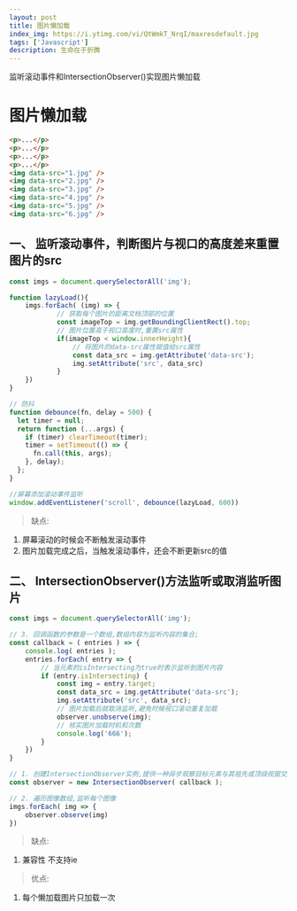 ```yaml
---
layout: post
title: 图片懒加载
index_img: https://i.ytimg.com/vi/QtWmkT_NrqI/maxresdefault.jpg
tags: ['Javascript']
description: 生命在于折腾
---
```

监听滚动事件和IntersectionObserver()实现图片懒加载
<!--more-->

# 图片懒加载
```html
<p>...</p>
<p>...</p>
<p>...</p>
<p>...</p>
<img data-src="1.jpg" />
<img data-src="2.jpg" />
<img data-src="3.jpg" />
<img data-src="4.jpg" />
<img data-src="5.jpg" />
<img data-src="6.jpg" />
```

## 一、 监听滚动事件，判断图片与视口的高度差来重置图片的src 
```js
const imgs = document.querySelectorAll('img');

function lazyLoad(){
	imgs.forEach( (img) => {
			// 获取每个图片的距离文档顶部的位置
			const imageTop = img.getBoundingClientRect().top;
			// 图片位置高于视口高度时,重置src属性
			if(imageTop < window.innerHeight){
				// 将图片的data-src属性赋值给src属性
				const data_src = img.getAttribute('data-src');
				img.setAttribute('src', data_src) 
			}
	})	
}

// 防抖
function debounce(fn, delay = 500) {
  let timer = null;
  return function (...args) {
    if (timer) clearTimeout(timer);
    timer = setTimeout(() => {
      fn.call(this, args);
    }, delay);
  };
}

//屏幕添加滚动事件监听
window.addEventListener('scroll', debounce(lazyLoad, 600))
```
> 缺点: 
1. 屏幕滚动的时候会不断触发滚动事件
2. 图片加载完成之后，当触发滚动事件，还会不断更新src的值

## 二、 IntersectionObserver()方法监听或取消监听图片
```js
const imgs = document.querySelectorAll('img');

// 3. 回调函数的参数是一个数组,数组内容为监听内容的集合;
const callback = ( entries ) => {
	console.log( entries );
	entries.forEach( entry => {
		// 当元素的isIntersecting为true时表示监听到图片内容
		if (entry.isIntersecting) {
			const img = entry.target;
			const data_src = img.getAttribute('data-src');
			img.setAttribute('src', data_src);
			// 图片加载后就取消监听,避免时候视口滚动重复加载
			observer.unobserve(img);
			// 核实图片加载时机和次数
			console.log('666');
		}
	})
}

// 1. 创建IntersectionObserver实例,提供一种异步观察目标元素与其祖先或顶级视窗交叉状态的方法,参数是一个回调函数
const observer = new IntersectionObserver( callback );

// 2. 遍历图像数组,监听每个图像
imgs.forEach( img => {
	observer.observe(img)
})
```
> 缺点:
1. 兼容性 不支持ie

> 优点:
1. 每个懒加载图片只加载一次
